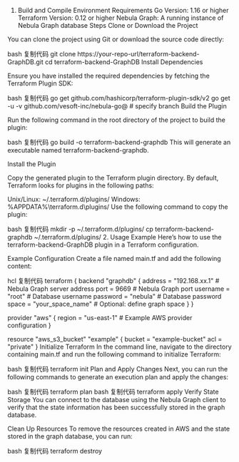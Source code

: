 
1. Build and Compile
Environment Requirements
Go Version: 1.16 or higher
Terraform Version: 0.12 or higher
Nebula Graph: A running instance of Nebula Graph database
Steps
Clone or Download the Project

You can clone the project using Git or download the source code directly:

bash
复制代码
git clone https://your-repo-url/terraform-backend-GraphDB.git
cd terraform-backend-GraphDB
Install Dependencies

Ensure you have installed the required dependencies by fetching the Terraform Plugin SDK:

bash
复制代码
go get github.com/hashicorp/terraform-plugin-sdk/v2
go get -u -v github.com/vesoft-inc/nebula-go@<tag>  # specify branch
Build the Plugin

Run the following command in the root directory of the project to build the plugin:

bash
复制代码
go build -o terraform-backend-graphdb
This will generate an executable named terraform-backend-graphdb.

Install the Plugin

Copy the generated plugin to the Terraform plugin directory. By default, Terraform looks for plugins in the following paths:

Unix/Linux: ~/.terraform.d/plugins/
Windows: %APPDATA%\terraform.d\plugins/
Use the following command to copy the plugin:

bash
复制代码
mkdir -p ~/.terraform.d/plugins/
cp terraform-backend-graphdb ~/.terraform.d/plugins/
2. Usage Example
Here’s how to use the terraform-backend-GraphDB plugin in a Terraform configuration.

Example Configuration
Create a file named main.tf and add the following content:

hcl
复制代码
terraform {
  backend "graphdb" {
    address  = "192.168.xx.1"       # Nebula Graph server address
    port     = 9669                  # Nebula Graph port
    username = "root"                # Database username
    password = "nebula"              # Database password
    space    = "your_space_name"     # Optional: define graph space
  }
}

provider "aws" {
  region = "us-east-1"              # Example AWS provider configuration
}

resource "aws_s3_bucket" "example" {
  bucket = "example-bucket"
  acl    = "private"
}
Initialize Terraform
In the command line, navigate to the directory containing main.tf and run the following command to initialize Terraform:

bash
复制代码
terraform init
Plan and Apply Changes
Next, you can run the following commands to generate an execution plan and apply the changes:

bash
复制代码
terraform plan
bash
复制代码
terraform apply
Verify State Storage
You can connect to the database using the Nebula Graph client to verify that the state information has been successfully stored in the graph database.

Clean Up Resources
To remove the resources created in AWS and the state stored in the graph database, you can run:

bash
复制代码
terraform destroy
